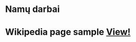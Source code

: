 <h1>Namų darbai<h1>

Wikipedia page sample [View!](https://simonakom.github.io/Namu-darbai/1.RichardGere/Richard%20Gere.html)
